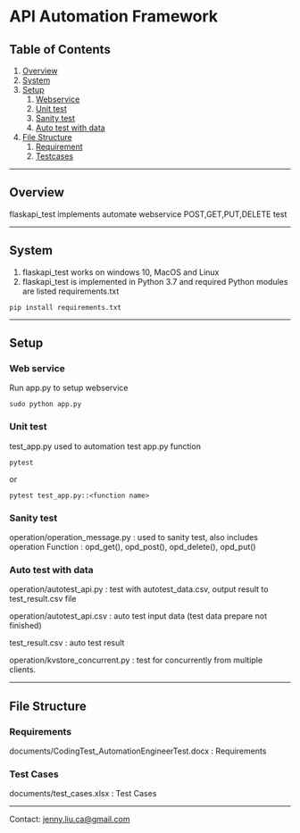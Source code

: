 # API Automation Framework

## Table of Contents
1. [Overview](#overview)
2. [System](#system)
3. [Setup](#setup)
    1. [Webservice](#web-service)
    2. [Unit test](#unit-test)
    3. [Sanity test](#sanity-test)
    4. [Auto test with data](#auto-test-with-data)
4. [File Structure](#file-structure)
    1. [Requirement](#requirements)
    2. [Testcases](#test-cases)


---

## Overview
flaskapi_test implements automate webservice POST,GET,PUT,DELETE test

---

## System
1. flaskapi_test works on windows 10, MacOS and Linux
2. flaskapi_test is implemented in Python 3.7 and required Python modules are listed requirements.txt

```
pip install requirements.txt
```

---

## Setup 

### Web service
Run app.py to setup webservice

```
sudo python app.py
```


### Unit test
test_app.py used to automation test app.py function

```
pytest
```

or

```
pytest test_app.py::<function name>
```

### Sanity test
operation/operation_message.py : used to sanity test, also includes operation Function : opd_get(), opd_post(), opd_delete(), opd_put()


### Auto test with data
operation/autotest_api.py : test with autotest_data.csv, output result to test_result.csv file

operation/autotest_api.csv : auto test input data (test data prepare not finished)

test_result.csv : auto test result 

operation/kvstore_concurrent.py : test for concurrently from multiple clients. 


---

## File Structure

### Requirements
documents/CodingTest_AutomationEngineerTest.docx : Requirements 

### Test Cases
documents/test_cases.xlsx : Test Cases 


---
Contact: jenny.liu.ca@gmail.com